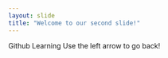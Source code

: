 ```yaml
---
layout: slide
title: "Welcome to our second slide!"
---
```

Github Learning
Use the left arrow to go back!

